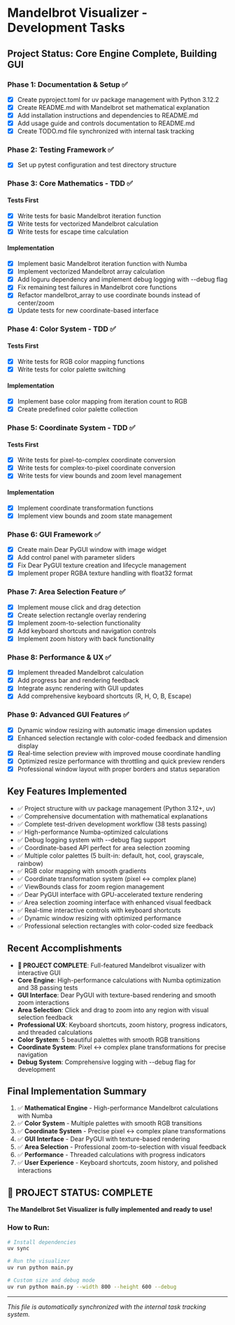 # Mandelbrot Visualizer - Development Tasks

## Project Status: Core Engine Complete, Building GUI

### Phase 1: Documentation & Setup ✅
- [x] Create pyproject.toml for uv package management with Python 3.12.2
- [x] Create README.md with Mandelbrot set mathematical explanation  
- [x] Add installation instructions and dependencies to README.md
- [x] Add usage guide and controls documentation to README.md
- [x] Create TODO.md file synchronized with internal task tracking

### Phase 2: Testing Framework ✅
- [x] Set up pytest configuration and test directory structure

### Phase 3: Core Mathematics - TDD ✅
#### Tests First
- [x] Write tests for basic Mandelbrot iteration function
- [x] Write tests for vectorized Mandelbrot calculation  
- [x] Write tests for escape time calculation

#### Implementation
- [x] Implement basic Mandelbrot iteration function with Numba
- [x] Implement vectorized Mandelbrot array calculation
- [x] Add loguru dependency and implement debug logging with --debug flag
- [x] Fix remaining test failures in Mandelbrot core functions
- [x] Refactor mandelbrot_array to use coordinate bounds instead of center/zoom
- [x] Update tests for new coordinate-based interface

### Phase 4: Color System - TDD ✅
#### Tests First
- [x] Write tests for RGB color mapping functions
- [x] Write tests for color palette switching

#### Implementation
- [x] Implement base color mapping from iteration count to RGB
- [x] Create predefined color palette collection

### Phase 5: Coordinate System - TDD ✅
#### Tests First
- [x] Write tests for pixel-to-complex coordinate conversion
- [x] Write tests for complex-to-pixel coordinate conversion
- [x] Write tests for view bounds and zoom level management

#### Implementation  
- [x] Implement coordinate transformation functions
- [x] Implement view bounds and zoom state management

### Phase 6: GUI Framework ✅
- [x] Create main Dear PyGUI window with image widget
- [x] Add control panel with parameter sliders
- [x] Fix Dear PyGUI texture creation and lifecycle management
- [x] Implement proper RGBA texture handling with float32 format

### Phase 7: Area Selection Feature ✅
- [x] Implement mouse click and drag detection
- [x] Create selection rectangle overlay rendering
- [x] Implement zoom-to-selection functionality  
- [x] Add keyboard shortcuts and navigation controls
- [x] Implement zoom history with back functionality

### Phase 8: Performance & UX ✅
- [x] Implement threaded Mandelbrot calculation
- [x] Add progress bar and rendering feedback  
- [x] Integrate async rendering with GUI updates
- [x] Add comprehensive keyboard shortcuts (R, H, O, B, Escape)

### Phase 9: Advanced GUI Features ✅
- [x] Dynamic window resizing with automatic image dimension updates
- [x] Enhanced selection rectangle with color-coded feedback and dimension display
- [x] Real-time selection preview with improved mouse coordinate handling
- [x] Optimized resize performance with throttling and quick preview renders
- [x] Professional window layout with proper borders and status separation

## Key Features Implemented
- ✅ Project structure with uv package management (Python 3.12+, uv)
- ✅ Comprehensive documentation with mathematical explanations
- ✅ Complete test-driven development workflow (38 tests passing)
- ✅ High-performance Numba-optimized calculations
- ✅ Debug logging system with --debug flag support
- ✅ Coordinate-based API perfect for area selection zooming
- ✅ Multiple color palettes (5 built-in: default, hot, cool, grayscale, rainbow)
- ✅ RGB color mapping with smooth gradients
- ✅ Coordinate transformation system (pixel ↔ complex plane)
- ✅ ViewBounds class for zoom region management
- ✅ Dear PyGUI interface with GPU-accelerated texture rendering
- ✅ Area selection zooming interface with enhanced visual feedback
- ✅ Real-time interactive controls with keyboard shortcuts
- ✅ Dynamic window resizing with optimized performance
- ✅ Professional selection rectangles with color-coded size feedback

## Recent Accomplishments
- **🎉 PROJECT COMPLETE**: Full-featured Mandelbrot visualizer with interactive GUI
- **Core Engine**: High-performance calculations with Numba optimization and 38 passing tests
- **GUI Interface**: Dear PyGUI with texture-based rendering and smooth zoom interactions
- **Area Selection**: Click and drag to zoom into any region with visual selection feedback
- **Professional UX**: Keyboard shortcuts, zoom history, progress indicators, and threaded calculations
- **Color System**: 5 beautiful palettes with smooth RGB transitions
- **Coordinate System**: Pixel ↔ complex plane transformations for precise navigation
- **Debug System**: Comprehensive logging with --debug flag for development

## Final Implementation Summary
1. ✅ **Mathematical Engine** - High-performance Mandelbrot calculations with Numba
2. ✅ **Color System** - Multiple palettes with smooth RGB transitions  
3. ✅ **Coordinate System** - Precise pixel ↔ complex plane transformations
4. ✅ **GUI Interface** - Dear PyGUI with texture-based rendering
5. ✅ **Area Selection** - Professional zoom-to-selection with visual feedback
6. ✅ **Performance** - Threaded calculations with progress indicators
7. ✅ **User Experience** - Keyboard shortcuts, zoom history, and polished interactions

## 🎉 PROJECT STATUS: COMPLETE
**The Mandelbrot Set Visualizer is fully implemented and ready to use!**

### How to Run:
```bash
# Install dependencies
uv sync

# Run the visualizer
uv run python main.py

# Custom size and debug mode
uv run python main.py --width 800 --height 600 --debug
```

---
*This file is automatically synchronized with the internal task tracking system.*